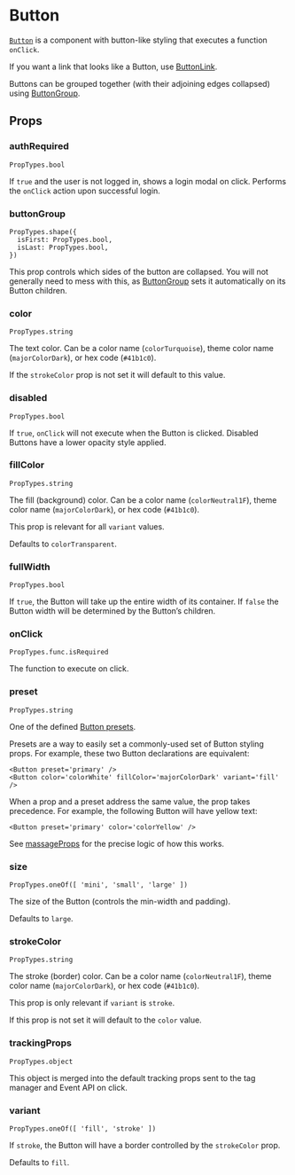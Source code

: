 # Button

[`Button`](https://github.com/zakness/birchbox-gitbook/tree/1ad9356b440d8ffd191f6222475ef6f0c15444b0/src/components/Button/index.js) is a component with button-like styling that executes a function `onClick`.

If you want a link that looks like a Button, use [ButtonLink](buttonlink.md).

Buttons can be grouped together \(with their adjoining edges collapsed\) using [ButtonGroup](buttongroup.md).

## Props

### authRequired

```text
PropTypes.bool
```

If `true` and the user is not logged in, shows a login modal on click. Performs the `onClick` action upon successful login.

### buttonGroup

```text
PropTypes.shape({
  isFirst: PropTypes.bool,
  isLast: PropTypes.bool,
})
```

This prop controls which sides of the button are collapsed. You will not generally need to mess with this, as [ButtonGroup](buttongroup.md) sets it automatically on its Button children.

### color

```text
PropTypes.string
```

The text color. Can be a color name \(`colorTurquoise`\), theme color name \(`majorColorDark`\), or hex code \(`#41b1c0`\).

If the `strokeColor` prop is not set it will default to this value.

### disabled

```text
PropTypes.bool
```

If `true`, `onClick` will not execute when the Button is clicked. Disabled Buttons have a lower opacity style applied.

### fillColor

```text
PropTypes.string
```

The fill \(background\) color. Can be a color name \(`colorNeutral1F`\), theme color name \(`majorColorDark`\), or hex code \(`#41b1c0`\).

This prop is relevant for all `variant` values.

Defaults to `colorTransparent`.

### fullWidth

```text
PropTypes.bool
```

If `true`, the Button will take up the entire width of its container. If `false` the Button width will be determined by the Button’s children.

### onClick

```text
PropTypes.func.isRequired
```

The function to execute on click.

### preset

```text
PropTypes.string
```

One of the defined [Button presets](https://github.com/zakness/birchbox-gitbook/tree/1ad9356b440d8ffd191f6222475ef6f0c15444b0/src/components/Button/presets.js).

Presets are a way to easily set a commonly-used set of Button styling props. For example, these two Button declarations are equivalent:

```text
<Button preset='primary' />
<Button color='colorWhite' fillColor='majorColorDark' variant='fill' />
```

When a prop and a preset address the same value, the prop takes precedence. For example, the following Button will have yellow text:

```text
<Button preset='primary' color='colorYellow' />
```

See [massageProps](https://github.com/zakness/birchbox-gitbook/tree/1ad9356b440d8ffd191f6222475ef6f0c15444b0/src/components/Button/massageProps.js) for the precise logic of how this works.

### size

```text
PropTypes.oneOf([ 'mini', 'small', 'large' ])
```

The size of the Button \(controls the min-width and padding\).

Defaults to `large`.

### strokeColor

```text
PropTypes.string
```

The stroke \(border\) color. Can be a color name \(`colorNeutral1F`\), theme color name \(`majorColorDark`\), or hex code \(`#41b1c0`\).

This prop is only relevant if `variant` is `stroke`.

If this prop is not set it will default to the `color` value.

### trackingProps

```text
PropTypes.object
```

This object is merged into the default tracking props sent to the tag manager and Event API on click.

### variant

```text
PropTypes.oneOf([ 'fill', 'stroke' ])
```

If `stroke`, the Button will have a border controlled by the `strokeColor` prop.

Defaults to `fill`.

